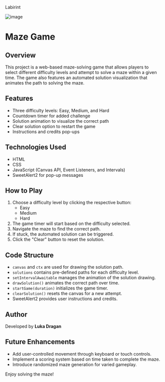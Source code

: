 Labirint 

![image](https://github.com/user-attachments/assets/25a0d24a-30c7-43bb-8458-026790763347)

# Maze Game

## Overview
This project is a web-based maze-solving game that allows players to select different difficulty levels and attempt to solve a maze within a given time. The game also features an automated solution visualization that animates the path to solving the maze.

## Features
- Three difficulty levels: Easy, Medium, and Hard
- Countdown timer for added challenge
- Solution animation to visualize the correct path
- Clear solution option to restart the game
- Instructions and credits pop-ups

## Technologies Used
- HTML
- CSS
- JavaScript (Canvas API, Event Listeners, and Intervals)
- SweetAlert2 for pop-up messages

## How to Play
1. Choose a difficulty level by clicking the respective button:
   - Easy
   - Medium
   - Hard
2. The game timer will start based on the difficulty selected.
3. Navigate the maze to find the correct path.
4. If stuck, the automated solution can be triggered.
5. Click the "Clear" button to reset the solution.

## Code Structure
- `canvas` and `ctx` are used for drawing the solution path.
- `solutions` contains pre-defined paths for each difficulty level.
- `setIntervalAwaitable` manages the animation of the solution drawing.
- `drawSolution()` animates the correct path over time.
- `startGame(duration)` initializes the game timer.
- `clearSolution()` resets the canvas for a new attempt.
- SweetAlert2 provides user instructions and credits.

## Author
Developed by **Luka Dragan**

## Future Enhancements
- Add user-controlled movement through keyboard or touch controls.
- Implement a scoring system based on time taken to complete the maze.
- Introduce randomized maze generation for varied gameplay.

Enjoy solving the maze!
